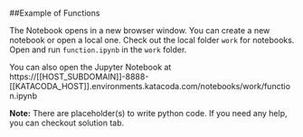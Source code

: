 ##Example of Functions

The Notebook opens in a new browser window. You can create a new notebook or open a local one. Check out the local folder `work` for notebooks. Open and run `function.ipynb` in the `work` folder.

You can also open the Jupyter Notebook at https://[[HOST_SUBDOMAIN]]-8888-[[KATACODA_HOST]].environments.katacoda.com/notebooks/work/function.ipynb

**Note:**
There are placeholder(s) to write python code. If you need any help, you can checkout solution tab.